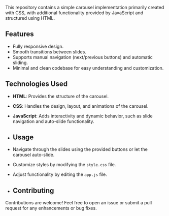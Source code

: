 This repository contains a simple carousel implementation primarily created with CSS, with additional functionality provided by JavaScript and structured using HTML.

## Features
- Fully responsive design.
- Smooth transitions between slides.
- Supports manual navigation (next/previous buttons) and automatic sliding.
- Minimal and clean codebase for easy understanding and customization.

## Technologies Used
- **HTML**: Provides the structure of the carousel.
- **CSS**: Handles the design, layout, and animations of the carousel.
- **JavaScript**: Adds interactivity and dynamic behavior, such as slide navigation and auto-slide functionality.

- ## Usage
- Navigate through the slides using the provided buttons or let the carousel auto-slide.
- Customize styles by modifying the `style.css` file.
- Adjust functionality by editing the `app.js` file.

- ## Contributing
Contributions are welcome! Feel free to open an issue or submit a pull request for any enhancements or bug fixes.
